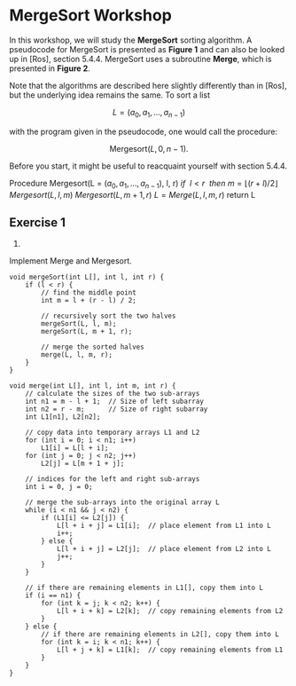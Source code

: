 # MergeSort Workshop

In this workshop, we will study the **MergeSort** sorting algorithm. A pseudocode for MergeSort is presented as **Figure 1** and can also be looked up in [Ros], section 5.4.4. MergeSort uses a subroutine **Merge**, which is presented in **Figure 2**. 

Note that the algorithms are described here slightly differently than in [Ros], but the underlying idea remains the same. To sort a list 

$$
L = (a_0, a_1, \dots, a_{n-1})
$$

with the program given in the pseudocode, one would call the procedure:

$$
\text{Mergesort}(L, 0, n - 1).
$$

Before you start, it might be useful to reacquaint yourself with section 5.4.4.


Procedure Mergesort(L = ($a_0, a_1, ..., a_{n−1}$), l, r)
    $if~~l< r ~~then$
        $m = \lfloor(r + l) / 2\rfloor$
        $Mergesort(L, l, m)$
        $Mergesort(L, m + 1, r)$
        $L = Merge(L, l, m, r)$
    return L


## Exercise 1
1)
Implement Merge and Mergesort.
```
void mergeSort(int L[], int l, int r) {  
    if (l < r) {  
        // find the middle point  
        int m = l + (r - l) / 2;  
  
        // recursively sort the two halves  
        mergeSort(L, l, m);  
        mergeSort(L, m + 1, r);  
  
        // merge the sorted halves  
        merge(L, l, m, r);  
    }  
}
```

```
void merge(int L[], int l, int m, int r) {  
    // calculate the sizes of the two sub-arrays  
    int n1 = m - l + 1;  // Size of left subarray  
    int n2 = r - m;      // Size of right subarray  
    int L1[n1], L2[n2];  
  
    // copy data into temporary arrays L1 and L2  
    for (int i = 0; i < n1; i++)  
        L1[i] = L[l + i];  
    for (int j = 0; j < n2; j++)  
        L2[j] = L[m + 1 + j];  
  
    // indices for the left and right sub-arrays  
    int i = 0, j = 0;  
  
    // merge the sub-arrays into the original array L  
    while (i < n1 && j < n2) {  
        if (L1[i] <= L2[j]) {  
            L[l + i + j] = L1[i];  // place element from L1 into L  
            i++;  
        } else {  
            L[l + i + j] = L2[j];  // place element from L2 into L  
            j++;  
        }  
    }  
  
    // if there are remaining elements in L1[], copy them into L  
    if (i == n1) {  
        for (int k = j; k < n2; k++) {  
            L[l + i + k] = L2[k];  // copy remaining elements from L2  
        }  
    } else {  
        // if there are remaining elements in L2[], copy them into L  
        for (int k = i; k < n1; k++) {  
            L[l + j + k] = L1[k];  // copy remaining elements from L1  
        }  
    }  
}
```